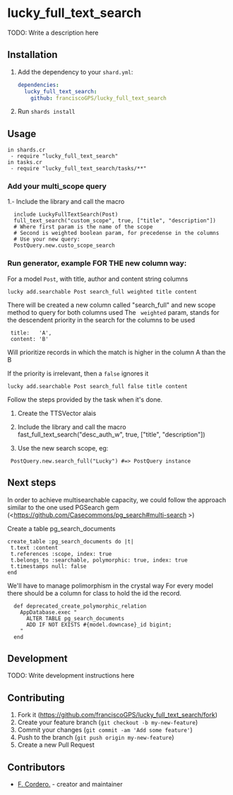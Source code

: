 # lucky_full_text_search

TODO: Write a description here

## Installation

1. Add the dependency to your `shard.yml`:

   ```yaml
   dependencies:
     lucky_full_text_search:
       github: franciscoGPS/lucky_full_text_search
   ```

2. Run `shards install`

## Usage

```crystal
in shards.cr
 - require "lucky_full_text_search"
in tasks.cr
 - require "lucky_full_text_search/tasks/**"

```

 ###  Add your multi_scope query
 1.- Include the library and call the macro
 ``` 
   include LuckyFullTextSearch(Post)
   full_text_search("custom_scope", true, ["title", "description"])
   # Where first param is the name of the scope
   # Second is weighted boolean param, for precedense in the columns
   # Use your new query: 
   PostQuery.new.custo_scope_search
  ``` 
 ### Run generator, example FOR THE new column way:

  For a model ```Post```, with title, author and content string columns

 ``` 
 lucky add.searchable Post search_full weighted title content
 ```

 There will be created a new column called "search_full" and new scope method to query for both columns used
 The ``` weighted```  param, stands for the descendent priority in the search for the columns to be used
 ```
  title:   'A',
  content: 'B'  
  ```
Will prioritize records in which the match is higher in the column A than the B 

If the priority is irrelevant, then a ```false``` ignores it

 ``` 
 lucky add.searchable Post search_full false title content
 ```
Follow the steps provided by the task when it's done.

1. Create the TTSVector alais
2. Include the library and call the macro
   fast_full_text_search("desc_auth_w", true, ["title", "description"])

3. Use the new search scope, eg: 
```
 PostQuery.new.search_full("Lucky") #=> PostQuery instance
```


## Next steps
In order to achieve multisearchable capacity, we could follow the approach similar to the one used PGSearch gem
(<https://github.com/Casecommons/pg_search#multi-search >)

Create a table pg_search_documents 
   ```
  create_table :pg_search_documents do |t|
    t.text :content
    t.references :scope, index: true
    t.belongs_to :searchable, polymorphic: true, index: true
    t.timestamps null: false
  end
   ```

  We'll have to manage polimorphism in the crystal way
    For every model there should be a column for class to hold the id the record.
```
  def deprecated_create_polymorphic_relation
    AppDatabase.exec "
      ALTER TABLE pg_search_documents
      ADD IF NOT EXISTS #{model.downcase}_id bigint;
    "
  end  
```
## Development

TODO: Write development instructions here

## Contributing

1. Fork it (<https://github.com/franciscoGPS/lucky_full_text_search/fork>)
2. Create your feature branch (`git checkout -b my-new-feature`)
3. Commit your changes (`git commit -am 'Add some feature'`)
4. Push to the branch (`git push origin my-new-feature`)
5. Create a new Pull Request

## Contributors

- [F. Cordero.](https://github.com/franciscoGPS) - creator and maintainer
